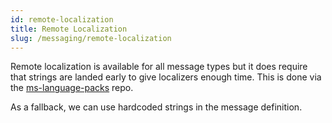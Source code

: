 ```yaml
---
id: remote-localization
title: Remote Localization
slug: /messaging/remote-localization
---
```


Remote localization is available for all message types but it does require that strings are landed early to give localizers enough time. This is done via the [ms-language-packs](https://github.com/mozilla-services/ms-language-packs/) repo.

As a fallback, we can use hardcoded strings in the message definition.
